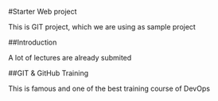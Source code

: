#Starter Web project

This is GIT project, which we are using as sample project

##Introduction

A lot of lectures are already submited

##GIT & GitHub Training

This is famous and one of the best training course of DevOps
